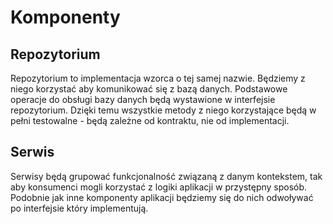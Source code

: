 # Komponenty

## Repozytorium
Repozytorium to implementacja wzorca o tej samej nazwie. Będziemy z niego korzystać aby komunikować się z bazą danych.
Podstawowe operacje do obsługi bazy danych będą wystawione w interfejsie repozytorium.
Dzięki temu wszystkie metody z niego korzystające będą w pełni testowalne - będą zależne od kontraktu, nie od implementacji.

## Serwis
Serwisy będą grupować funkcjonalność związaną z danym kontekstem, tak aby konsumenci mogli korzystać z logiki aplikacji w przystępny sposób.
Podobnie jak inne komponenty aplikacji będziemy się do nich odwoływać po interfejsie który implementują.
